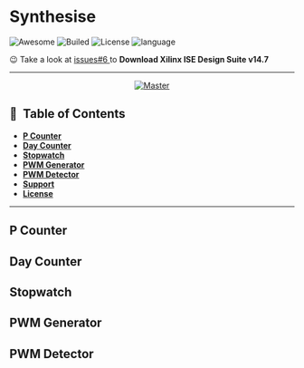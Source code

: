 # Synthesise   
![Awesome](https://cdn.rawgit.com/sindresorhus/awesome/d7305f38d29fed78fa85652e3a63e154dd8e8829/media/badge.svg)
![Builed](https://img.shields.io/azure-devops/build/totodem/8cf3ec0e-d0c2-4fcd-8206-ad204f254a96/2?style=flat)
![License](https://img.shields.io/packagist/l/doctrine/orm)
![language](https://img.shields.io/badge/language-verilog-orange)

:wink: Take a look at <a href="https://github.com/BitterOcean/IUT/issues/6"> issues#6 </a> to **Download Xilinx ISE Design Suite v14.7**    

****

<p align="center">
  <a href="https://github.com/BitterOcean/IUT/edit/master/FPGA/HW3">
    <img src="https://user-images.githubusercontent.com/60509979/81408434-7553e680-9152-11ea-9872-2314a4639d1a.png" alt="Master">
  </a>
</p>

## :anger: &nbsp;Table of Contents

- **[P Counter](#P-Counter)**
- **[Day Counter](#Day-Counter)**
- **[Stopwatch](#Stopwatch)**
- **[PWM Generator](#PWM-Generator)**
- **[PWM Detector](#PWM-Detector)**
- **[Support](#Support)**
- **[License](#License)**

****

## P Counter  

## Day Counter  

## Stopwatch  

## PWM Generator  

## PWM Detector  
